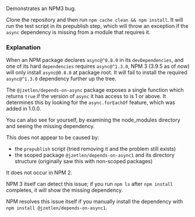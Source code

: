 Demonstrates an NPM3 bug.

Clone the repository and then run `npm cache clean && npm install`. It will run the test script in its prepublish step, which will
throw an exception if the `async` dependency is missing from a module that requires it.

### Explanation

When an NPM package declares `async@^0.8.0` in its `devDependencies`, and one of its hard `dependencies` requires `async@^1.3.0`,
NPM 3 (3.9.5 as of now) will only install `async@0.8.0` at package root. It will fail to install the required `async@^1.3.0` dependency further up the tree.

The `@jzetlen/depends-on-async` package exposes a single function which returns `true` if the version of `async` it has access to is 1 or above.
It determines this by looking for the `async.forEachOf` feature, which was added in 1.0.0.

You can also see for yourself, by examining the node_modules directory and seeing the missing dependency.

This does not appear to be caused by:
 - the `prepublish` script (tried removing it and the problem still exists)
 - the scoped package `@jzetlen/depends-on-async1` and its directory structure (originally saw this with non-scoped packages)

It does not occur in NPM 2.

NPM 3 itself can detect this issue; if you run `npm ls` after `npm install` completes, it will show the missing dependency.

NPM resolves this issue itself if you manually install the dependency with `npm install @jzetlen/depends-on-async1`.
